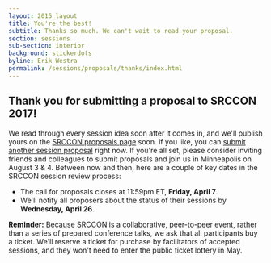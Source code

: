 ```yaml
---
layout: 2015_layout
title: You're the best!
subtitle: Thanks so much. We can't wait to read your proposal.
section: sessions
sub-section: interior
background: stickerdots
byline: Erik Westra
permalink: /sessions/proposals/thanks/index.html
---
```


## Thank you for submitting a proposal to SRCCON 2017!

We read through every session idea soon after it comes in, and we'll publish yours on the [SRCCON proposals page](/proposals) soon. If you like, you can [submit another session proposal](/sessions/proposals/pitch) right now. If you're all set, please consider inviting friends and colleagues to submit proposals and join us in Minneapolis on August 3 & 4. Between now and then, here are a couple of key dates in the SRCCON session review process:

* The call for proposals closes at 11:59pm ET, **Friday, April 7**.
* We'll notify all proposers about the status of their sessions by **Wednesday, April 26**.

**Reminder:** Because SRCCON is a collaborative, peer-to-peer event, rather than a series of prepared conference talks, we ask that all participants buy a ticket. We'll reserve a ticket for purchase by facilitators of accepted sessions, and they won't need to enter the public ticket lottery in May.
